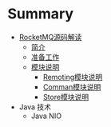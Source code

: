 # Summary

* [RocketMQ源码解读](rocketmqyuan-ma-jie-du.md)
  * [简介](README.md)
  * [准备工作](zhun-bei-gong-zuo.md)
  * [模块说明](mo-kuai-shuo-ming.md)
    * [Remoting模块说明](xiang-mu-jie-gou-shuo-ming.md)
    * [Comman模块说明](comman.md)
    * [Store模块说明](storemo-kuai-shuo-ming.md)
* Java 技术
  * Java NIO



